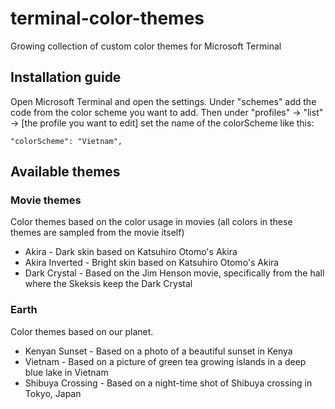 # terminal-color-themes
Growing collection of custom color themes for Microsoft Terminal

## Installation guide

Open Microsoft Terminal and open the settings. Under "schemes" add the code from the color scheme you want to add. 
Then under "profiles" -> "list" -> [the profile you want to edit] set the name of the colorScheme like this:

`"colorScheme": "Vietnam",`

## Available themes

### Movie themes
Color themes based on the color usage in movies (all colors in these themes are sampled from the movie itself)

* Akira - Dark skin based on Katsuhiro Otomo's Akira
* Akira Inverted - Bright skin based  on Katsuhiro Otomo's Akira
* Dark Crystal - Based on the Jim Henson movie, specifically from the hall where the Skeksis keep the Dark Crystal 

### Earth
Color themes based on our planet.

* Kenyan Sunset - Based on a photo of a beautiful sunset in Kenya
* Vietnam - Based on a picture of green tea growing islands in a deep blue lake in Vietnam 
* Shibuya Crossing - Based on a night-time shot of Shibuya crossing in Tokyo, Japan 
